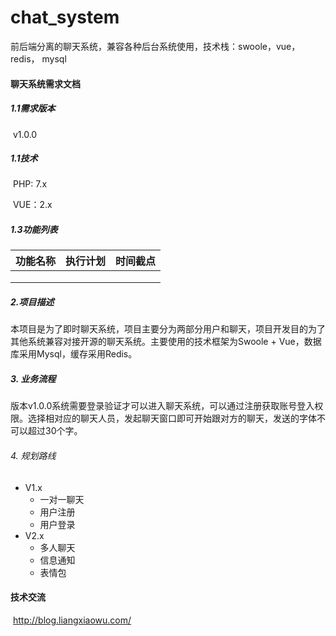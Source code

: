 # chat_system
前后端分离的聊天系统，兼容各种后台系统使用，技术栈：swoole，vue，redis， mysql

#### 聊天系统需求文档

##### 1.1需求版本

​	v1.0.0 

##### 1.1技术

​	PHP:  7.x

​	VUE：2.x

##### 1.3功能列表

| 功能名称 | 执行计划 | 时间截点 |
| -------- | -------- | -------- |
|          |          |          |
|          |          |          |
|          |          |          |

##### 2.项目描述

本项目是为了即时聊天系统，项目主要分为两部分用户和聊天，项目开发目的为了其他系统兼容对接开源的聊天系统。主要使用的技术框架为Swoole + Vue，数据库采用Mysql，缓存采用Redis。

##### 3. 业务流程

版本v1.0.0系统需要登录验证才可以进入聊天系统，可以通过注册获取账号登入权限。选择相对应的聊天人员，发起聊天窗口即可开始跟对方的聊天，发送的字体不可以超过30个字。

###### 4. 规划路线

- V1.x
  - 一对一聊天
  - 用户注册
  - 用户登录
- V2.x
  - 多人聊天
  - 信息通知
  - 表情包

#### 技术交流

​	http://blog.liangxiaowu.com/